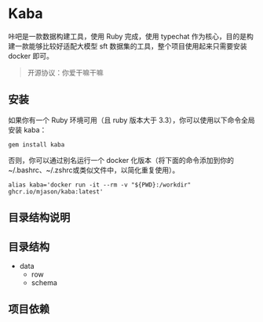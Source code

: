 # Kaba
咔吧是一款数据构建工具，使用 Ruby 完成，使用 typechat 作为核心，目的是构建一款能够比较好适配大模型 sft 数据集的工具，整个项目使用起来只需要安装 docker 即可。

> 开源协议：你爱干嘛干嘛

## 安装

如果你有一个 Ruby 环境可用（且 ruby 版本大于 3.3），你可以使用以下命令全局安装 kaba：
```
gem install kaba
```

否则，你可以通过别名运行一个 docker 化版本（将下面的命令添加到你的~/.bashrc、~/.zshrc或类似文件中，以简化重复使用）。

```
alias kaba='docker run -it --rm -v "${PWD}:/workdir" ghcr.io/mjason/kaba:latest'
```

## 目录结构说明

## 目录结构
- data
  - row
  - schema

## 项目依赖

